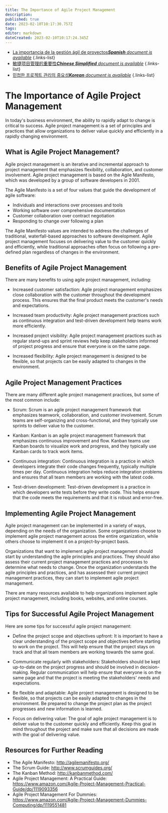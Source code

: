 ```yaml
---
title: The Importance of Agile Project Management
description: 
published: true
date: 2023-02-10T10:17:30.757Z
tags: 
editor: markdown
dateCreated: 2023-02-10T10:17:24.345Z
---
```


- [La importancia de la gestión ágil de proyectos***Spanish** document is available*](/es/Knowledge-base/Common/the-importance-of-agile-project-management)
{.links-list}
- [敏捷项目管理的重要性***Chinese Simplified** document is available*](/zh/Knowledge-base/Common/the-importance-of-agile-project-management)
{.links-list}
- [민첩한 프로젝트 관리의 중요성***Korean** document is available*](/ko/Knowledge-base/Common/the-importance-of-agile-project-management)
{.links-list}


# The Importance of Agile Project Management

In today's business environment, the ability to rapidly adapt to change is critical to success. Agile project management is a set of principles and practices that allow organizations to deliver value quickly and efficiently in a rapidly changing environment.

## What is Agile Project Management?

Agile project management is an iterative and incremental approach to project management that emphasizes flexibility, collaboration, and customer involvement. Agile project management is based on the Agile Manifesto, which was developed by a group of software developers in 2001.

The Agile Manifesto is a set of four values that guide the development of agile software:

- Individuals and interactions over processes and tools
- Working software over comprehensive documentation
- Customer collaboration over contract negotiation
- Responding to change over following a plan

The Agile Manifesto values are intended to address the challenges of traditional, waterfall-based approaches to software development. Agile project management focuses on delivering value to the customer quickly and efficiently, while traditional approaches often focus on following a pre-defined plan regardless of changes in the environment.

## Benefits of Agile Project Management

There are many benefits to using agile project management, including:

- Increased customer satisfaction: Agile project management emphasizes close collaboration with the customer throughout the development process. This ensures that the final product meets the customer's needs and expectations.

- Increased team productivity: Agile project management practices such as continuous integration and test-driven development help teams work more efficiently.

- Increased project visibility: Agile project management practices such as regular stand-ups and sprint reviews help keep stakeholders informed of project progress and ensure that everyone is on the same page.

- Increased flexibility: Agile project management is designed to be flexible, so that projects can be easily adapted to changes in the environment.

## Agile Project Management Practices

There are many different agile project management practices, but some of the most common include:

- Scrum: Scrum is an agile project management framework that emphasizes teamwork, collaboration, and customer involvement. Scrum teams are self-organizing and cross-functional, and they typically use sprints to deliver value to the customer.

- Kanban: Kanban is an agile project management framework that emphasizes continuous improvement and flow. Kanban teams use Kanban boards to visualize work and progress, and they typically use Kanban cards to track work items.

- Continuous integration: Continuous integration is a practice in which developers integrate their code changes frequently, typically multiple times per day. Continuous integration helps reduce integration problems and ensures that all team members are working with the latest code.

- Test-driven development: Test-driven development is a practice in which developers write tests before they write code. This helps ensure that the code meets the requirements and that it is robust and error-free.

## Implementing Agile Project Management

Agile project management can be implemented in a variety of ways, depending on the needs of the organization. Some organizations choose to implement agile project management across the entire organization, while others choose to implement it on a project-by-project basis.

Organizations that want to implement agile project management should start by understanding the agile principles and practices. They should also assess their current project management practices and processes to determine what needs to change. Once the organization understands the agile principles and practices, and has assessed their current project management practices, they can start to implement agile project management.

There are many resources available to help organizations implement agile project management, including books, websites, and online courses.

## Tips for Successful Agile Project Management

Here are some tips for successful agile project management:

- Define the project scope and objectives upfront: It is important to have a clear understanding of the project scope and objectives before starting to work on the project. This will help ensure that the project stays on track and that all team members are working towards the same goal.

- Communicate regularly with stakeholders: Stakeholders should be kept up-to-date on the project progress and should be involved in decision-making. Regular communication will help ensure that everyone is on the same page and that the project is meeting the stakeholders' needs and expectations.

- Be flexible and adaptable: Agile project management is designed to be flexible, so that projects can be easily adapted to changes in the environment. Be prepared to change the project plan as the project progresses and new information is learned.

- Focus on delivering value: The goal of agile project management is to deliver value to the customer quickly and efficiently. Keep this goal in mind throughout the project and make sure that all decisions are made with the goal of delivering value.

## Resources for Further Reading

- The Agile Manifesto: http://agilemanifesto.org/
- The Scrum Guide: http://www.scrumguides.org/
- The Kanban Method: http://kanbanmethod.com/
- Agile Project Management: A Practical Guide: https://www.amazon.com/Agile-Project-Management-Practical-Guide/dp/1119093356
- Agile Project Management For Dummies: https://www.amazon.com/Agile-Project-Management-Dummies-Computing/dp/1119551481